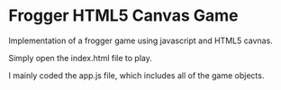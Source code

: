 Frogger HTML5 Canvas Game
===============================

Implementation of a frogger game using javascript and HTML5 cavnas. 

Simply open the index.html file to play. 

I mainly coded the app.js file, which includes all of the game objects.
